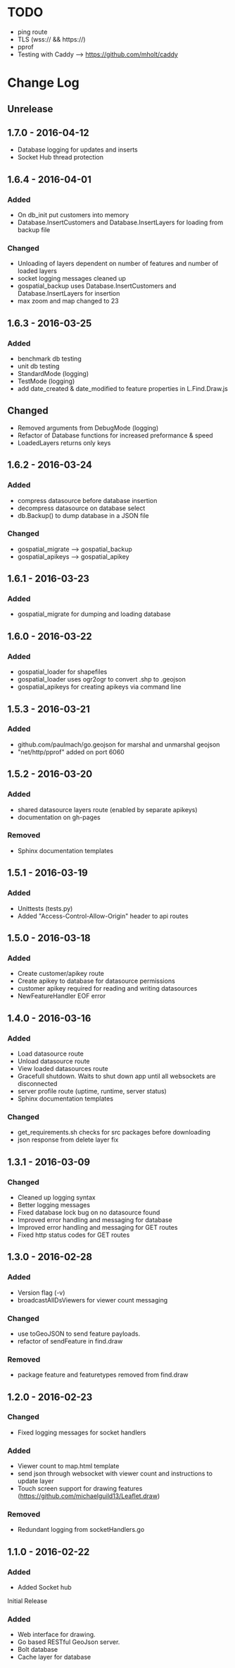 # TODO
 - ping route
 - TLS (wss:// && https://) 
 - pprof
 - Testing with Caddy --> https://github.com/mholt/caddy
 

# Change Log

## Unrelease



## 1.7.0 - 2016-04-12
 - Database logging for updates and inserts
 - Socket Hub thread protection


## 1.6.4 - 2016-04-01

### Added
 - On db_init put customers into memory
 - Database.InsertCustomers and Database.InsertLayers for loading from backup file

### Changed
 - Unloading of layers dependent on number of features and number of loaded layers
 - socket logging messages cleaned up
 - gospatial_backup uses Database.InsertCustomers and Database.InsertLayers for insertion
 - max zoom and map changed to 23


## 1.6.3 - 2016-03-25

### Added
 - benchmark db testing
 - unit db testing
 - StandardMode (logging)
 - TestMode (logging)
 - add date_created & date_modified to feature properties in L.Find.Draw.js

## Changed
 - Removed arguments from DebugMode (logging)
 - Refactor of Database functions for increased preformance & speed
 - LoadedLayers returns only keys


## 1.6.2 - 2016-03-24

### Added
 - compress datasource before database insertion
 - decompress datasource on database select 
 - db.Backup() to dump database in a JSON file

### Changed
 - gospatial_migrate --> gospatial_backup
 - gospatial_apikeys --> gospatial_apikey


## 1.6.1 - 2016-03-23

### Added
 - gospatial_migrate for dumping and loading database


## 1.6.0 - 2016-03-22

### Added
 - gospatial_loader for shapefiles
 - gospatial_loader uses ogr2ogr to convert .shp to .geojson
 - gospatial_apikeys for creating apikeys via command line


## 1.5.3 - 2016-03-21

### Added
 - github.com/paulmach/go.geojson for marshal and unmarshal geojson
 - "net/http/pprof" added on port 6060


## 1.5.2 - 2016-03-20

### Added
 - shared datasource layers route (enabled by separate apikeys)
 - documentation on gh-pages

### Removed
 - Sphinx documentation templates


## 1.5.1 - 2016-03-19

### Added
 - Unittests (tests.py)
 - Added "Access-Control-Allow-Origin" header to api routes


## 1.5.0 - 2016-03-18

### Added
 - Create customer/apikey route
 - Create apikey to database for datasource permissions
 - customer apikey required for reading and writing datasources
 - NewFeatureHandler EOF error


## 1.4.0 - 2016-03-16

### Added
 - Load datasource route
 - Unload datasource route
 - View loaded datasources route
 - Gracefull shutdown. Waits to shut down app until all websockets are disconnected
 - server profile route (uptime, runtime, server status)
 - Sphinx documentation templates

### Changed
 - get_requirements.sh checks for src packages before downloading
 - json response from delete layer fix


## 1.3.1 - 2016-03-09

### Changed
 - Cleaned up logging syntax
 - Better logging messages
 - Fixed database lock bug on no datasource found
 - Improved error handling and messaging for database
 - Improved error handling and messaging for GET routes
 - Fixed http status codes for GET routes


## 1.3.0 - 2016-02-28

### Added
 - Version flag (-v)
 - broadcastAllDsViewers for viewer count messaging

### Changed
 - use toGeoJSON to send feature payloads.
 - refactor of sendFeature in find.draw

### Removed
 - package feature and featuretypes removed from find.draw


## 1.2.0 - 2016-02-23

### Changed
 - Fixed logging messages for socket handlers

### Added
 - Viewer count to map.html template
 - send json through websocket with viewer count and instructions to update layer
 - Touch screen support for drawing features (https://github.com/michaelguild13/Leaflet.draw) 

### Removed
 - Redundant logging from socketHandlers.go


## 1.1.0 - 2016-02-22

### Added
 - Added Socket hub

Initial Release

### Added
 - Web interface for drawing.
 - Go based RESTful GeoJson server.
 - Bolt database
 - Cache layer for database
